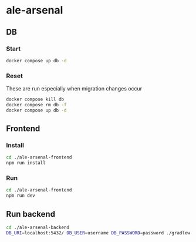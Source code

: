 # ale-arsenal

## DB

### Start

```bash
docker compose up db -d
```

### Reset

These are run especially when migration changes occur

```bash
docker compose kill db
docker compose rm db -f
docker compose up db -d

```

## Frontend

### Install

```bash
cd ./ale-arsenal-frontend
npm run install
```

### Run

```bash
cd ./ale-arsenal-frontend
npm run dev
```

## Run backend

```bash
cd ./ale-arsenal-backend
DB_URI=localhost:5432/ DB_USER=username DB_PASSWORD=password ./gradlew run
```